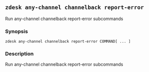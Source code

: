## `zdesk any-channel channelback report-error`

Run any-channel channelback report-error subcommands

### Synopsis

    zdesk any-channel channelback report-error COMMAND[ ... ]

### Description

Run any-channel channelback report-error subcommands

